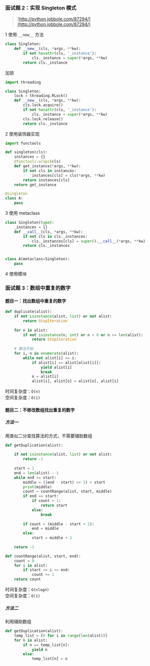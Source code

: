 ### 面试题 2：实现 Singleton 模式
> [http://python.jobbole.com/87294/](http://python.jobbole.com/87294/)


1 使用 `__new__` 方法

``` python
class Singleton:
    def __new__(cls, *args, **kw):
        if not hasattr(cls, '_instance'):
            cls._instance = super(*args, **kw)
        return cls._instance
```

加锁

``` python
import threading

class Singleton:
    lock = threading.RLock()
    def __new__(cls, *args, **kw):
        cls.lock.acquire()
        if not hasattr(cls, '_instance'):
            cls._instance = super(*args, **kw)
        cls.lock.release()
        return cls._instance
```


2 使用装饰器实现

``` python
import functools

def singleton(cls):
    instances = {}
    @functools.wraps(cls)
    def get_instance(*args, **kw):
        if not cls in instances:
            instances[cls] = cls(*args, **kw)
        return instances[cls]
    return get_instance

@singleton
class A:
    pass
```

3 使用 metaclass

``` python
class Singleton(type):
    _instances = {}
    def __call__(cls, *args, **kw):
        if not cls in cls._instances:
            cls._instances[cls] = super().__call__(*args, **kw)
        return cls._instances


class A(metaclass=Singleton):
    pass
```

4 使用模块

### 面试题 3：数组中重复的数字

#### 题目一：找出数组中重复的数字

``` python
def duplicate(alist):
    if not isinstance(alist, list) or not alist:
        return StopIteration
    
    for n in alist:
        if not isinstance(n, int) or n < 0 or n >= len(alist):
            return StopIteration
    
    # 算法开始
    for i, n in enumerate(alist):
        while not alist[i] == i:
            if alist[i] == alist[alist[i]]:
                yield alist[i]
                break
            o = alist[i]
            alist[i], alist[o] = alist[o], alist[i]
```

时间复杂度：`O(n)`  
空间复杂度：`O(1)`


#### 题目二：不修改数组找出重复的数字

##### 方法一

用类似二分查找算法的方式，不需要辅助数组

``` python
def getDuplication(alist):
    
    if not isinstance(alist, list) or not alist:
        return -1
    
    start = 1
    end = len(alist) - 1
    while end >= start:
        middle = ((end - start) >> 1) + start
        print(middle)
        count = countRange(alist, start, middle)
        if end == start:
            if count > 1:
                return start
            else:
                break
        
        if count > (middle - start + 1):
            end = middle
        else:
            start = middle + 1
    
    return -1

def countRange(alist, start, end):
    count = 0
    for i in alist:
        if start <= i <= end:
            count += 1
    return count
```

时间复杂度：`O(nlogn)`  
空间复杂度：`O(1)`

##### 方法二

利用辅助数组

``` python
def getDuplication(alist):
    temp_list = [0 for i in range(len(alist))]
    for n in alist:
        if n == temp_list[n]:
            yield n
        else:
            temp_list[n] = n
```